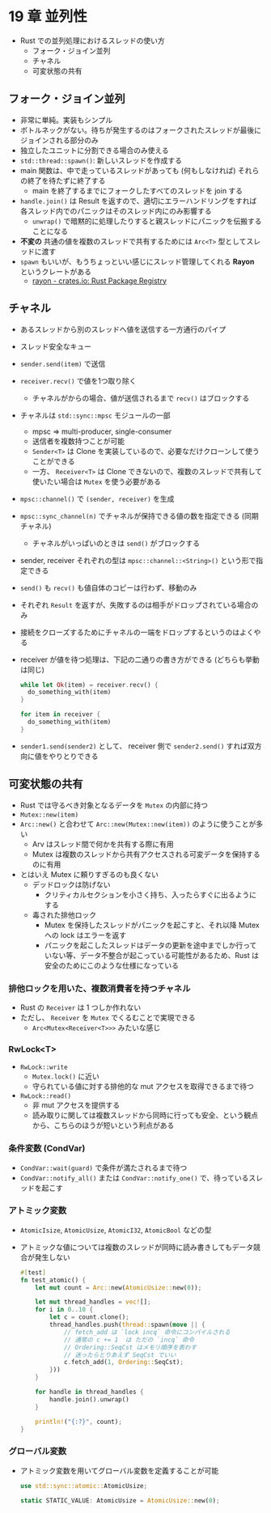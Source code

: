 19 章 並列性
===

- Rust での並列処理におけるスレッドの使い方
  - フォーク・ジョイン並列
  - チャネル
  - 可変状態の共有



## フォーク・ジョイン並列

- 非常に単純。実装もシンプル
- ボトルネックがない。待ちが発生するのはフォークされたスレッドが最後にジョインされる部分のみ
- 独立したユニットに分割できる場合のみ使える
- `std::thread::spawn()`: 新しいスレッドを作成する
- main 関数は、中で走っているスレッドがあっても (何もしなければ) それらの終了を待たずに終了する
  - main を終了するまでにフォークしたすべてのスレッドを join する
- `handle.join()` は Result を返すので、適切にエラーハンドリングをすれば各スレッド内でのパニックはそのスレッド内にのみ影響する
  - `unwrap()` で暗黙的に処理したりすると親スレッドにパニックを伝搬することになる
- **不変の** 共通の値を複数のスレッドで共有するためには `Arc<T>` 型としてスレッドに渡す
- `spawn` もいいが、もうちょっといい感じにスレッド管理してくれる **Rayon** というクレートがある
  - [rayon - crates.io: Rust Package Registry](https://crates.io/crates/rayon)

## チャネル

- あるスレッドから別のスレッドへ値を送信する一方通行のパイプ
- スレッド安全なキュー
- `sender.send(item)` で送信
- `receiver.recv()` で値を1つ取り除く
  - チャネルがからの場合、値が送信されるまで `recv()` はブロックする
- チャネルは `std::sync::mpsc` モジュールの一部
  - mpsc => multi-producer, single-consumer
  - 送信者を複数持つことが可能
  - `Sender<T>` は Clone を実装しているので、必要なだけクローンして使うことができる
  - 一方、 `Receiver<T>` は Clone できないので、複数のスレッドで共有して使いたい場合は `Mutex` を使う必要がある
- `mpsc::channel()` で `(sender, receiver)` を生成
- `mpsc::sync_channel(n)` でチャネルが保持できる値の数を指定できる (同期チャネル)
  - チャネルがいっぱいのときは `send()` がブロックする
- sender, receiver それぞれの型は `mpsc::channel::<String>()` という形で指定できる
- `send()` も `recv()` も値自体のコピーは行わず、移動のみ
- それぞれ `Result` を返すが、失敗するのは相手がドロップされている場合のみ
- 接続をクローズするためにチャネルの一端をドロップするというのはよくやる
- receiver が値を待つ処理は、下記の二通りの書き方ができる (どちらも挙動は同じ)

  ```rust
  while let Ok(item) = receiver.recv() {
    do_something_with(item)
  }
  ```

  ```rust
  for item in receiver {
    do_something_with(item)
  }
  ```

- `sender1.send(sender2)` として、 receiver 側で `sender2.send()` すれば双方向に値をやりとりできる

## 可変状態の共有

- Rust では守るべき対象となるデータを `Mutex` の内部に持つ
- `Mutex::new(item)`
- `Arc::new()` と合わせて `Arc::new(Mutex::new(item))` のように使うことが多い
  - Arv はスレッド間で何かを共有する際に有用
  - Mutex は複数のスレッドから共有アクセスされる可変データを保持するのに有用
- とはいえ Mutex に頼りすぎるのも良くない
  - デッドロックは防げない
    - クリティカルセクションを小さく持ち、入ったらすぐに出るようにする
  - 毒された排他ロック
    - Mutex を保持したスレッドがパニックを起こすと、それ以降 Mutex への lock はエラーを返す
    - パニックを起こしたスレッドはデータの更新を途中までしか行っていない等、データ不整合が起こっている可能性があるため、Rust は安全のためにこのような仕様になっている

### 排他ロックを用いた、複数消費者を持つチャネル

- Rust の `Receiver` は 1 つしか作れない
- ただし、 `Receiver` を `Mutex` でくるむことで実現できる
  - `Arc<Mutex<Receiver<T>>>` みたいな感じ

### RwLock\<T\>

- `RwLock::write`
  - `Mutex.lock()` に近い
  - 守られている値に対する排他的な mut アクセスを取得できるまで待つ
- `RwLock::read()`
  - 非 mut アクセスを提供する
  - 読み取りに関しては複数スレッドから同時に行っても安全、という観点から、こちらのほうが短いという利点がある

### 条件変数 (CondVar)

- `CondVar::wait(guard)` で条件が満たされるまで待つ
- `CondVar::notify_all()` または `CondVar::notify_one()` で、待っているスレッドを起こす

### アトミック変数

- `AtomicIsize`, `AtomicUsize`, `AtomicI32`, `AtomicBool` などの型
- アトミックな値については複数のスレッドが同時に読み書きしてもデータ競合が発生しない

  ```rust
  #[test]
  fn test_atomic() {
      let mut count = Arc::new(AtomicUsize::new(0));

      let mut thread_handles = vec![];
      for i in 0..10 {
          let c = count.clone();
          thread_handles.push(thread::spawn(move || {
              // fetch_add は `lock incq` 命令にコンパイルされる
              // 通常の c += 1  は ただの `incq` 命令
              // Ordering::SeqCst はメモリ順序を表わす
              // 迷ったらとりあえず SeqCst でいい
              c.fetch_add(1, Ordering::SeqCst);
          }))
      }

      for handle in thread_handles {
          handle.join().unwrap()
      }

      println!("{:?}", count);
  }
  ```

### グローバル変数

- アトミック変数を用いてグローバル変数を定義することが可能

  ```rust
  use std::sync::atomic::AtomicUsize;

  static STATIC_VALUE: AtomicUsize = AtomicUsize::new(0);
  ```